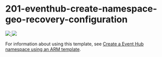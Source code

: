 # 201-eventhub-create-namespace-geo-recovery-configuration

<a href="https://portal.azure.com/#create/Microsoft.Template/uri/https%3A%2F%2Fraw.githubusercontent.com%2FAzure%2Fazure-quickstart-templates%2Fmaster%2F201-eventhub-create-namespace-geo-recoveryconfiguration%2Fazuredeploy.json" target="_blank">
    <img src="http://azuredeploy.net/deploybutton.png"/>
</a>

<a href="http://armviz.io/#/?load=https%3A%2F%2Fraw.githubusercontent.com%2FAzure%2Fazure-quickstart-templates%2Fmaster%2F201-eventhub-create-namespace-geo-recoveryconfiguration%2Fazuredeploy.json" target="_blank">
    <img src="http://armviz.io/visualizebutton.png"/>
</a>

For information about using this template, see [Create a Event Hub namespace using an ARM template](http://azure.microsoft.com/documentation/articles/service-bus-resource-manager-namespace-event-hub/).
